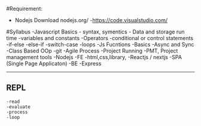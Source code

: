 #Requirement:
- Nodejs Download
    nodejs.org/
        -https://code.visualstudio.com/

#Syllabus
-Javascript Basics
    - syntax, symentics
    - Data and storage run time
        -variables and constants
    -Operators
    -conditional or control statements
        -if-else
        -else-if
        -switch-case
        -loops
    -Js Fucntions
        -Basics
        -Async and Sync
    -Class Based OOp
-git
-Agile Process
    -Project Running
    -PMT, Project management tools
-Nodejs
    -FE
    -html,css,library,
        -Reactjs / nextjs
        -SPA (Single Page Applicaton)
    -BE
        -Express
        
-------------------------------
## REPL
    -read
    -evaluate
    -process
    -loop
    